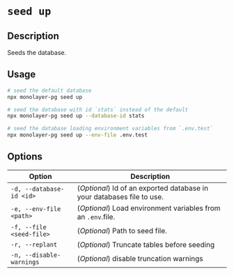 # `seed up`

## Description

Seeds the database.

## Usage

```bash
# seed the default database
npx monolayer-pg seed up

# seed the database with id `stats` instead of the default
npx monolayer-pg seed up --database-id stats

# seed the database loading environment variables from `.env.test`
npx monolayer-pg seed up --env-file .env.test
```

## Options

| Option                   | Description                                                            |
| -------------------------| ---------------------------------------------------------------------- |
| `-d, --database-id <id>` | (*Optional*) Id of an exported database in your databases file to use. |
| `-e, --env-file <path>`  | (*Optional*) Load environment variables from an `.env`.file.           |
| `-f, --file <seed-file>`  | (*Optional*) Path to seed file. |
| `-r, --replant`  | (*Optional*) Truncate tables before seeding |
| `-n, --disable-warnings`  | (*Optional*) disable truncation warnings |
